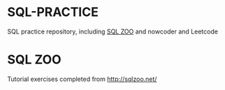 # SQL-PRACTICE
 SQL practice repository, including [SQL ZOO](https://sqlzoo.net) and nowcoder and Leetcode

# SQL ZOO

Tutorial exercises completed from http://sqlzoo.net/

